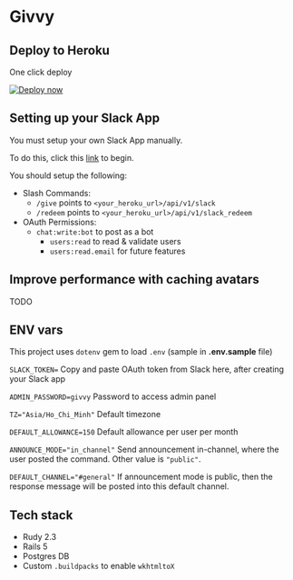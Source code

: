 # Givvy

## Deploy to Heroku

One click deploy

[![Deploy now](https://www.herokucdn.com/deploy/button.svg)](https://www.heroku.com/deploy/?template=https://github.com/kentnguyen/givvy)

## Setting up your Slack App

You must setup your own Slack App manually.

To do this, click this [link](https://api.slack.com/apps?new_app=1) to begin.

You should setup the following:

- Slash Commands:
	- `/give` points to `<your_heroku_url>/api/v1/slack`
	- `/redeem` points to `<your_heroku_url>/api/v1/slack_redeem`
- OAuth Permissions:
  - `chat:write:bot` to post as a bot
	- `users:read` to read & validate users
	- `users:read.email` for future features

## Improve performance with caching avatars

TODO

## ENV vars

This project uses `dotenv` gem to load `.env` (sample in **.env.sample** file)

`SLACK_TOKEN=`
Copy and paste OAuth token from Slack here, after creating your Slack app

`ADMIN_PASSWORD=givvy`
Password to access admin panel

`TZ="Asia/Ho_Chi_Minh"`
Default timezone

`DEFAULT_ALLOWANCE=150`
Default allowance per user per month

`ANNOUNCE_MODE="in_channel"`
Send announcement in-channel, where the user posted the command. Other value is `"public"`.

`DEFAULT_CHANNEL="#general"`
If announcement mode is public, then the response message will be posted into this default channel.

## Tech stack

- Rudy 2.3
- Rails 5
- Postgres DB
- Custom `.buildpacks` to enable `wkhtmltoX`
